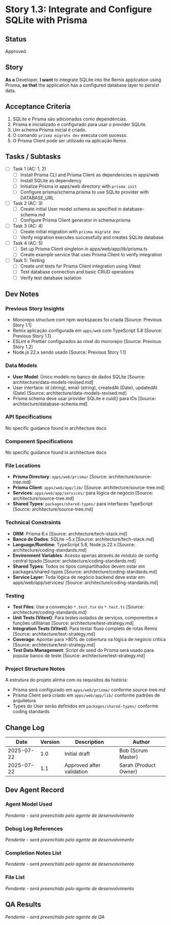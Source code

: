 # Story 1.3: Integrate and Configure SQLite with Prisma

## Status

Approved

## Story

**As a** Developer,
**I want** to integrate SQLite into the Remix application using Prisma,
**so that** the application has a configured database layer to persist data.

## Acceptance Criteria

1. SQLite e Prisma são adicionados como dependências.
2. Prisma é inicializado e configurado para usar o provider SQLite.
3. Um schema Prisma inicial é criado.
4. O comando `prisma migrate dev` executa com sucesso.
5. O Prisma Client pode ser utilizado na aplicação Remix.

## Tasks / Subtasks

- [ ] Task 1 (AC: 1, 2)
  - [ ] Install Prisma CLI and Prisma Client as dependencies in apps/web
  - [ ] Install SQLite as dependency 
  - [ ] Initialize Prisma in apps/web directory with `prisma init`
  - [ ] Configure prisma/schema.prisma to use SQLite provider with DATABASE_URL
- [ ] Task 2 (AC: 3)
  - [ ] Create initial User model schema as specified in database-schema.md
  - [ ] Configure Prisma Client generator in schema.prisma
- [ ] Task 3 (AC: 4)
  - [ ] Create initial migration with `prisma migrate dev`
  - [ ] Verify migration executes successfully and creates SQLite database
- [ ] Task 4 (AC: 5)
  - [ ] Set up Prisma Client singleton in apps/web/app/lib/prisma.ts
  - [ ] Create example service that uses Prisma Client to verify integration
- [ ] Task 5: Testing
  - [ ] Create unit tests for Prisma Client integration using Vitest
  - [ ] Test database connection and basic CRUD operations
  - [ ] Verify test database isolation

## Dev Notes

### Previous Story Insights

- Monorepo structure com npm workspaces foi criada [Source: Previous Story 1.1]
- Remix aplicação configurada em `apps/web` com TypeScript 5.8 [Source: Previous Story 1.1]
- ESLint e Prettier configurados ao nível do monorepo [Source: Previous Story 1.2]
- Node.js 22.x sendo usado [Source: Previous Story 1.1]

### Data Models

- **User Model**: Único modelo no banco de dados SQLite [Source: architecture/data-models-revised.md]
- User interface: id (string), email (string), createdAt (Date), updatedAt (Date) [Source: architecture/data-models-revised.md]
- Prisma schema deve usar provider SQLite e cuid() para IDs [Source: architecture/database-schema.md]

### API Specifications

No specific guidance found in architecture docs

### Component Specifications

No specific guidance found in architecture docs

### File Locations

- **Prisma Directory**: `apps/web/prisma/` [Source: architecture/source-tree.md]
- **Prisma Client**: `apps/web/app/lib/` [Source: architecture/source-tree.md]
- **Services**: `apps/web/app/services/` para lógica de negócio [Source: architecture/source-tree.md]
- **Shared Types**: `packages/shared-types/` para interfaces TypeScript [Source: architecture/source-tree.md]

### Technical Constraints

- **ORM**: Prisma 6.x [Source: architecture/tech-stack.md]
- **Banco de Dados**: SQLite ~5.x [Source: architecture/tech-stack.md]
- **Language/Runtime**: TypeScript 5.8, Node.js 22.x [Source: architecture/coding-standards.md]
- **Environment Variables**: Acesso apenas através de módulo de config central tipado [Source: architecture/coding-standards.md]
- **Shared Types**: Todos os tipos compartilhados devem estar em packages/shared-types [Source: architecture/coding-standards.md]
- **Service Layer**: Toda lógica de negócio backend deve estar em apps/web/app/services/ [Source: architecture/coding-standards.md]

### Testing

- **Test Files**: Use a convenção `*.test.tsx` ou `*.test.ts` [Source: architecture/coding-standards.md]
- **Unit Tests (Vitest)**: Para testes isolados de serviços, componentes e funções utilitárias [Source: architecture/test-strategy.md]
- **Integration Tests (Vitest)**: Para testar fluxo completo de rotas Remix [Source: architecture/test-strategy.md]
- **Coverage**: Apontar para >80% de cobertura na lógica de negócio crítica [Source: architecture/test-strategy.md]
- **Test Data Management**: Script de seed do Prisma será usado para popular banco de teste [Source: architecture/test-strategy.md]

### Project Structure Notes

A estrutura do projeto alinha com os requisitos da história:
- Prisma será configurado em `apps/web/prisma/` conforme source-tree.md
- Prisma Client será criado em `apps/web/app/lib/` conforme padrões de arquitetura
- Types do User serão definidos em `packages/shared-types/` conforme coding standards

## Change Log

| Date       | Version | Description   | Author             |
| ---------- | ------- | ------------- | ------------------ |
| 2025-07-22 | 1.0     | Initial draft | Bob (Scrum Master) |
| 2025-07-22 | 1.1     | Approved after validation | Sarah (Product Owner) |

## Dev Agent Record

### Agent Model Used

_Pendente - será preenchido pelo agente de desenvolvimento_

### Debug Log References

_Pendente - será preenchido pelo agente de desenvolvimento_

### Completion Notes List

_Pendente - será preenchido pelo agente de desenvolvimento_

### File List

_Pendente - será preenchido pelo agente de desenvolvimento_

## QA Results

_Pendente - será preenchido pelo agente de QA_